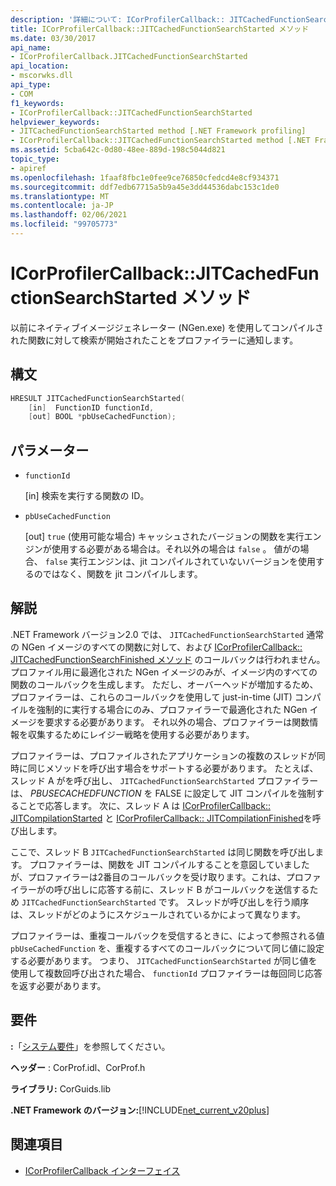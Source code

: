 ```yaml
---
description: '詳細について: ICorProfilerCallback:: JITCachedFunctionSearchStarted メソッド'
title: ICorProfilerCallback::JITCachedFunctionSearchStarted メソッド
ms.date: 03/30/2017
api_name:
- ICorProfilerCallback.JITCachedFunctionSearchStarted
api_location:
- mscorwks.dll
api_type:
- COM
f1_keywords:
- ICorProfilerCallback::JITCachedFunctionSearchStarted
helpviewer_keywords:
- JITCachedFunctionSearchStarted method [.NET Framework profiling]
- ICorProfilerCallback::JITCachedFunctionSearchStarted method [.NET Framework profiling]
ms.assetid: 5cba642c-0d80-48ee-889d-198c5044d821
topic_type:
- apiref
ms.openlocfilehash: 1faaf8fbc1e0fee9ce76850cfedcd4e8cf934371
ms.sourcegitcommit: ddf7edb67715a5b9a45e3dd44536dabc153c1de0
ms.translationtype: MT
ms.contentlocale: ja-JP
ms.lasthandoff: 02/06/2021
ms.locfileid: "99705773"
---
```

# <a name="icorprofilercallbackjitcachedfunctionsearchstarted-method"></a>ICorProfilerCallback::JITCachedFunctionSearchStarted メソッド

以前にネイティブイメージジェネレーター (NGen.exe) を使用してコンパイルされた関数に対して検索が開始されたことをプロファイラーに通知します。  
  
## <a name="syntax"></a>構文  
  
```cpp  
HRESULT JITCachedFunctionSearchStarted(  
    [in]  FunctionID functionId,  
    [out] BOOL *pbUseCachedFunction);  
```  
  
## <a name="parameters"></a>パラメーター

- `functionId`

  \[in] 検索を実行する関数の ID。

- `pbUseCachedFunction`

  \[out] `true` (使用可能な場合) キャッシュされたバージョンの関数を実行エンジンが使用する必要がある場合は。それ以外の場合は `false` 。 値がの場合、 `false` 実行エンジンは、jit コンパイルされていないバージョンを使用するのではなく、関数を jit コンパイルします。

## <a name="remarks"></a>解説  

 .NET Framework バージョン2.0 では、 `JITCachedFunctionSearchStarted` 通常の NGen イメージのすべての関数に対して、および [ICorProfilerCallback:: JITCachedFunctionSearchFinished メソッド](icorprofilercallback-jitcachedfunctionsearchfinished-method.md) のコールバックは行われません。 プロファイル用に最適化された NGen イメージのみが、イメージ内のすべての関数のコールバックを生成します。 ただし、オーバーヘッドが増加するため、プロファイラーは、これらのコールバックを使用して just-in-time (JIT) コンパイルを強制的に実行する場合にのみ、プロファイラーで最適化された NGen イメージを要求する必要があります。 それ以外の場合、プロファイラーは関数情報を収集するためにレイジー戦略を使用する必要があります。  
  
 プロファイラーは、プロファイルされたアプリケーションの複数のスレッドが同時に同じメソッドを呼び出す場合をサポートする必要があります。 たとえば、スレッド A がを呼び出し、 `JITCachedFunctionSearchStarted` プロファイラーは、 *PBUSECACHEDFUNCTION* を FALSE に設定して JIT コンパイルを強制することで応答します。 次に、スレッド A は [ICorProfilerCallback:: JITCompilationStarted](icorprofilercallback-jitcompilationstarted-method.md) と [ICorProfilerCallback:: JITCompilationFinished](icorprofilercallback-jitcompilationfinished-method.md)を呼び出します。  
  
 ここで、スレッド B `JITCachedFunctionSearchStarted` は同じ関数を呼び出します。 プロファイラーは、関数を JIT コンパイルすることを意図していましたが、プロファイラーは2番目のコールバックを受け取ります。これは、プロファイラーがの呼び出しに応答する前に、スレッド B がコールバックを送信するため `JITCachedFunctionSearchStarted` です。 スレッドが呼び出しを行う順序は、スレッドがどのようにスケジュールされているかによって異なります。  
  
 プロファイラーは、重複コールバックを受信するときに、によって参照される値 `pbUseCachedFunction` を、重複するすべてのコールバックについて同じ値に設定する必要があります。 つまり、 `JITCachedFunctionSearchStarted` が同じ値を使用して複数回呼び出された場合、 `functionId` プロファイラーは毎回同じ応答を返す必要があります。  
  
## <a name="requirements"></a>要件  

 **:**「[システム要件](../../get-started/system-requirements.md)」を参照してください。  
  
 **ヘッダー** : CorProf.idl、CorProf.h  
  
 **ライブラリ:** CorGuids.lib  
  
 **.NET Framework のバージョン:**[!INCLUDE[net_current_v20plus](../../../../includes/net-current-v20plus-md.md)]  
  
## <a name="see-also"></a>関連項目

- [ICorProfilerCallback インターフェイス](icorprofilercallback-interface.md)
